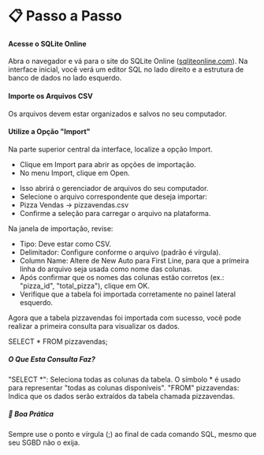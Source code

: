 # 📋 Passo a Passo
#### Acesse o SQLite Online
Abra o navegador e vá para o site do SQLite Online ([sqliteonline.com](https://sqliteonline.com/)).
Na interface inicial, você verá um editor SQL no lado direito e a estrutura de banco de dados no lado esquerdo.

#### Importe os Arquivos CSV
Os arquivos devem estar organizados e salvos no seu computador.
#### Utilize a Opção "Import"
Na parte superior central da interface, localize a opção Import.
* Clique em Import para abrir as opções de importação.
* No menu Import, clique em Open.
- Isso abrirá o gerenciador de arquivos do seu computador.
- Selecione o arquivo correspondente que deseja importar:
- Pizza Vendas → pizzavendas.csv
- Confirme a seleção para carregar o arquivo na plataforma.

Na janela de importação, revise:
- Tipo: Deve estar como CSV.
- Delimitador: Configure conforme o arquivo (padrão é vírgula).
- Column Name: Altere de New Auto para First Line, para que a primeira linha do arquivo seja usada como nome das colunas.
- Após confirmar que os nomes das colunas estão corretos (ex.: "pizza_id", "total_pizza"), clique em OK.
- Verifique que a tabela foi importada corretamente no painel lateral esquerdo.

Agora que a tabela pizzavendas foi importada com sucesso, você pode realizar a primeira consulta para visualizar os dados.  

SELECT * FROM pizzavendas;

##### O Que Esta Consulta Faz?
"SELECT *": Seleciona todas as colunas da tabela. O símbolo * é usado para representar "todas as colunas disponíveis".
"FROM" pizzavendas: Indica que os dados serão extraídos da tabela chamada pizzavendas.

##### 📌 Boa Prática
Sempre use o ponto e vírgula (;) ao final de cada comando SQL, mesmo que seu SGBD não o exija.
